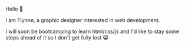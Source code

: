 Hello 👋

I am Flynne, a graphic designer interested in web development.

I will soon be bootcamping to learn html/css/js and I'd like to stay some steps ahead of it so I don't get fully lost 😸
